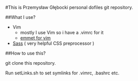 #This is Przemysław Głębocki personal dofiles git repository.

##What I use?

- Vim
  - mostly I use Vim so i have a .vimrc for it
  - [emmet for vim](https://github.com/mattn/emmet-vim)
- [Sass](http://sass-lang.com/) ( very helpful CSS preprocessor )

##How to use this?

git clone this repository.

Run setLinks.sh to set symlinks for .vimrc, .bashrc etc.

